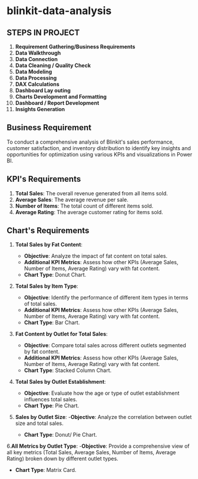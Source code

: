 # blinkit-data-analysis
## STEPS IN PROJECT

1. **Requirement Gathering/Business Requirements**
2. **Data Walkthrough**
3. **Data Connection**
4. **Data Cleaning / Quality Check**
5. **Data Modeling**
6. **Data Processing**
7. **DAX Calculations**
8. **Dashboard Lay outing**
9. **Charts Development and Formatting**
10. **Dashboard / Report Development**
11. **Insights Generation**

## Business Requirement

To conduct a comprehensive analysis of Blinkit's sales performance, customer satisfaction, and inventory distribution to identify key insights and opportunities for optimization using various KPIs and visualizations in Power BI.

## KPI's Requirements
1. **Total Sales**: The overall revenue generated from all items sold.
2. **Average Sales**: The average revenue per sale.
3. **Number of Items**: The total count of different items sold.
4. **Average Rating**: The average customer rating for items sold.

## Chart's Requirements

1. **Total Sales by Fat Content**:
   - **Objective**: Analyze the impact of fat content on total sales.
   - **Additional KPI Metrics**: Assess how other KPIs (Average Sales, Number of Items, Average Rating) vary with fat content.
   - **Chart Type**: Donut Chart.

2. **Total Sales by Item Type**:
   - **Objective**: Identify the performance of different item types in terms of total sales.
   - **Additional KPI Metrics**: Assess how other KPIs (Average Sales, Number of Items, Average Rating) vary with fat content.
   - **Chart Type**: Bar Chart.

3. **Fat Content by Outlet for Total Sales**:
   - **Objective**: Compare total sales across different outlets segmented by fat content.
   - **Additional KPI Metrics**: Assess how other KPIs (Average Sales, Number of Items, Average Rating) vary with fat content.
   - **Chart Type**: Stacked Column Chart.

4. **Total Sales by Outlet Establishment**:
   - **Objective**: Evaluate how the age or type of outlet establishment influences total sales.
   - **Chart Type**: Pie Chart.

5. **Sales by Outlet Size**:
   -**Objective**: Analyze the correlation between outlet size and total sales.
   - **Chart Type**: Donut/ Pie Chart.
     
6.**All Metrics by Outlet Type**:
   -**Objective**: Provide a comprehensive view of all key metrics (Total Sales, Average Sales, Number of Items, Average Rating) broken down by different outlet types.
   - **Chart Type**: Matrix Card.







